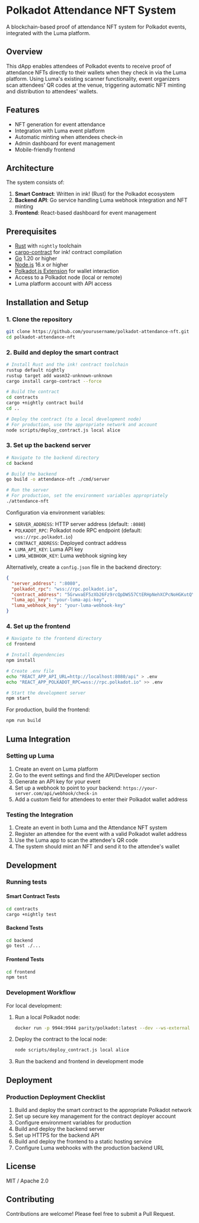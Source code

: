 # Polkadot Attendance NFT System

A blockchain-based proof of attendance NFT system for Polkadot events, integrated with the Luma platform.

## Overview

This dApp enables attendees of Polkadot events to receive proof of attendance NFTs directly to their wallets when they check in via the Luma platform. Using Luma's existing scanner functionality, event organizers scan attendees' QR codes at the venue, triggering automatic NFT minting and distribution to attendees' wallets.

## Features

- NFT generation for event attendance
- Integration with Luma event platform
- Automatic minting when attendees check-in
- Admin dashboard for event management
- Mobile-friendly frontend

## Architecture

The system consists of:

1. **Smart Contract**: Written in ink! (Rust) for the Polkadot ecosystem
2. **Backend API**: Go service handling Luma webhook integration and NFT minting
3. **Frontend**: React-based dashboard for event management

## Prerequisites

- [Rust](https://www.rust-lang.org/tools/install) with `nightly` toolchain
- [cargo-contract](https://github.com/paritytech/cargo-contract) for ink! contract compilation
- [Go](https://golang.org/doc/install) 1.20 or higher
- [Node.js](https://nodejs.org/) 16.x or higher
- [Polkadot.js Extension](https://polkadot.js.org/extension/) for wallet interaction
- Access to a Polkadot node (local or remote)
- Luma platform account with API access

## Installation and Setup

### 1. Clone the repository

```bash
git clone https://github.com/yourusername/polkadot-attendance-nft.git
cd polkadot-attendance-nft
```

### 2. Build and deploy the smart contract

```bash
# Install Rust and the ink! contract toolchain
rustup default nightly
rustup target add wasm32-unknown-unknown
cargo install cargo-contract --force

# Build the contract
cd contracts
cargo +nightly contract build
cd ..

# Deploy the contract (to a local development node)
# For production, use the appropriate network and account
node scripts/deploy_contract.js local alice
```

### 3. Set up the backend server

```bash
# Navigate to the backend directory
cd backend

# Build the backend
go build -o attendance-nft ./cmd/server

# Run the server
# For production, set the environment variables appropriately
./attendance-nft
```

Configuration via environment variables:

- `SERVER_ADDRESS`: HTTP server address (default: `:8080`)
- `POLKADOT_RPC`: Polkadot node RPC endpoint (default: `wss://rpc.polkadot.io`)
- `CONTRACT_ADDRESS`: Deployed contract address
- `LUMA_API_KEY`: Luma API key
- `LUMA_WEBHOOK_KEY`: Luma webhook signing key

Alternatively, create a `config.json` file in the backend directory:

```json
{
  "server_address": ":8080",
  "polkadot_rpc": "wss://rpc.polkadot.io",
  "contract_address": "5GrwvaEF5zXb26Fz9rcQpDWS57CtERHpNehXCPcNoHGKutQY",
  "luma_api_key": "your-luma-api-key",
  "luma_webhook_key": "your-luma-webhook-key"
}
```

### 4. Set up the frontend

```bash
# Navigate to the frontend directory
cd frontend

# Install dependencies
npm install

# Create .env file
echo "REACT_APP_API_URL=http://localhost:8080/api" > .env
echo "REACT_APP_POLKADOT_RPC=wss://rpc.polkadot.io" >> .env

# Start the development server
npm start
```

For production, build the frontend:

```bash
npm run build
```

## Luma Integration

### Setting up Luma

1. Create an event on Luma platform
2. Go to the event settings and find the API/Developer section
3. Generate an API key for your event
4. Set up a webhook to point to your backend: `https://your-server.com/api/webhook/check-in`
5. Add a custom field for attendees to enter their Polkadot wallet address

### Testing the Integration

1. Create an event in both Luma and the Attendance NFT system
2. Register an attendee for the event with a valid Polkadot wallet address
3. Use the Luma app to scan the attendee's QR code
4. The system should mint an NFT and send it to the attendee's wallet

## Development

### Running tests

#### Smart Contract Tests

```bash
cd contracts
cargo +nightly test
```

#### Backend Tests

```bash
cd backend
go test ./...
```

#### Frontend Tests

```bash
cd frontend
npm test
```

### Development Workflow

For local development:

1. Run a local Polkadot node:
   ```bash
   docker run -p 9944:9944 parity/polkadot:latest --dev --ws-external
   ```

2. Deploy the contract to the local node:
   ```bash
   node scripts/deploy_contract.js local alice
   ```

3. Run the backend and frontend in development mode

## Deployment

### Production Deployment Checklist

1. Build and deploy the smart contract to the appropriate Polkadot network
2. Set up secure key management for the contract deployer account
3. Configure environment variables for production
4. Build and deploy the backend server
5. Set up HTTPS for the backend API
6. Build and deploy the frontend to a static hosting service
7. Configure Luma webhooks with the production backend URL

## License

MIT / Apache 2.0

## Contributing

Contributions are welcome! Please feel free to submit a Pull Request.